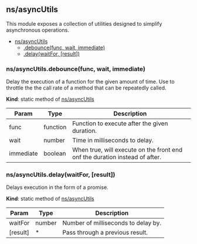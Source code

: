 ## ns/asyncUtils
This module exposes a collection of utilities designed to simplify asynchronous operations.


* [ns/asyncUtils](#markdown-header-nsasyncutils)
    * [.debounce(func, wait, immediate)](#markdown-header-nsasyncutilsdebouncefunc-wait-immediate)
    * [.delay(waitFor, [result])](#markdown-header-nsasyncutilsdelaywaitfor-result)

### ns/asyncUtils.debounce(func, wait, immediate)
Delay the execution of a function for the given amount of time. Use to throttle the the
call rate of a method that can be repeatedly called.

**Kind**: static method of [ns/asyncUtils](#markdown-header-nsasyncutils)  

| Param | Type | Description |
| --- | --- | --- |
| func | function | Function to execute after the given duration. |
| wait | number | Time in milliseconds to delay. |
| immediate | boolean | When true, will execute on the front end onf the duration instead of after. |

### ns/asyncUtils.delay(waitFor, [result])
Delays execution in the form of a promise.

**Kind**: static method of [ns/asyncUtils](#markdown-header-nsasyncutils)  

| Param | Type | Description |
| --- | --- | --- |
| waitFor | number | Number of milliseconds to delay by. |
| [result] | * | Pass through a previous result. |

